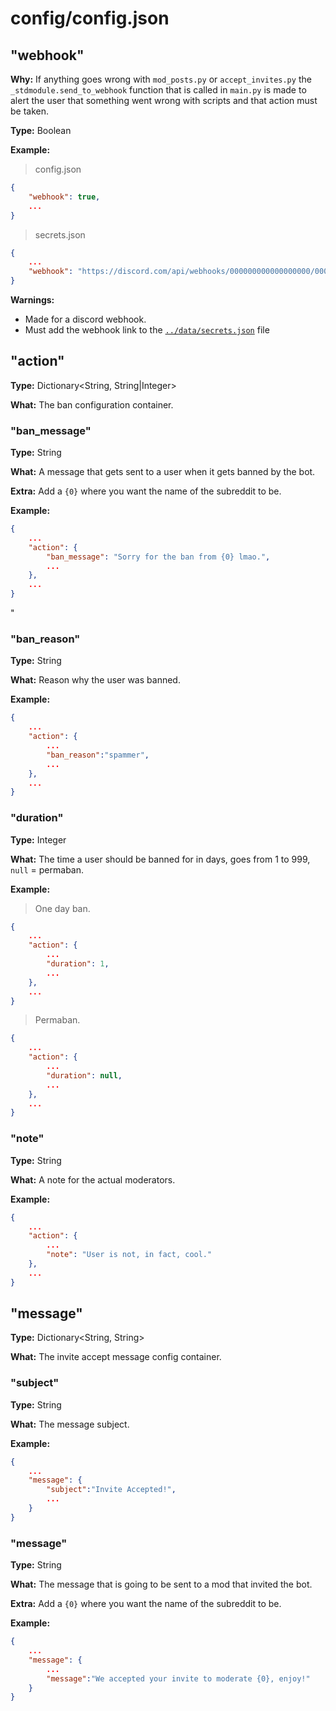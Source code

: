# config/config.json

## "webhook"

**Why:** If anything goes wrong with `mod_posts.py` or `accept_invites.py` the `_stdmodule.send_to_webhook` function that is called in `main.py` is made to alert the user that something went wrong with scripts and that action must be taken.

**Type:** Boolean

**Example:**

> config.json

```json
{
    "webhook": true,
    ...
}
```

> secrets.json

```json
{
    ...
    "webhook": "https://discord.com/api/webhooks/000000000000000000/00000000000000000000000000000000000000000000000000000000000000000000"
}
```

**Warnings:**

-   Made for a discord webhook.
-   Must add the webhook link to the [`../data/secrets.json`](https://github.com/guiloj/HSpamSlayer/blob/master/doc/secrets.md) file

## "action"

**Type:** Dictionary<String, String|Integer>

**What:** The ban configuration container.

### "ban_message"

**Type:** String

**What:** A message that gets sent to a user when it gets banned by the bot.

**Extra:** Add a `{0}` where you want the name of the subreddit to be.

**Example:**

```json
{
    ...
    "action": {
        "ban_message": "Sorry for the ban from {0} lmao.",
        ...
    },
    ...
}
```

"

### "ban_reason"

**Type:** String

**What:** Reason why the user was banned.

**Example:**

```json
{
    ...
    "action": {
        ...
        "ban_reason":"spammer",
        ...
    },
    ...
}
```

### "duration"

**Type:** Integer

**What:** The time a user should be banned for in days, goes from 1 to 999, `null` = permaban.

**Example:**

> One day ban.

```json
{
    ...
    "action": {
        ...
        "duration": 1,
        ...
    },
    ...
}
```

> Permaban.

```json
{
    ...
    "action": {
        ...
        "duration": null,
        ...
    },
    ...
}
```

### "note"

**Type:** String

**What:** A note for the actual moderators.

**Example:**

```json
{
    ...
    "action": {
        ...
        "note": "User is not, in fact, cool."
    },
    ...
}
```

## "message"

**Type:** Dictionary<String, String>

**What:** The invite accept message config container.

### "subject"

**Type:** String

**What:** The message subject.

**Example:**

```json
{
    ...
    "message": {
        "subject":"Invite Accepted!",
        ...
    }
}
```

### "message"

**Type:** String

**What:** The message that is going to be sent to a mod that invited the bot.

**Extra:** Add a `{0}` where you want the name of the subreddit to be.

**Example:**

```json
{
    ...
    "message": {
        ...
        "message":"We accepted your invite to moderate {0}, enjoy!"
    }
}
```
